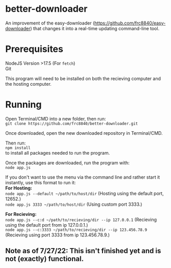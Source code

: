 # better-downloader
An improvement of the easy-downloader (https://github.com/frc8840/easy-downloader) that changes it into a real-time updating command-line tool.

# Prerequisites

NodeJS Version >17.5 (For `fetch`)  
Git  
  
This program will need to be installed on both the recieving computer and the hosting computer.  

# Running

Open Terminal/CMD into a new folder, then run:  
`git clone https://github.com/frc8840/better-downloader.git`  
  
Once downloaded, open the new downloaded repository in Terminal/CMD.  

Then run:  
`npm install`  
to install all packages needed to run the program.  
  
Once the packages are downloaded, run the program with:  
`node app.js`  
  
If you don't want to use the menu via the command line and rather start it instantly, use this format to run it:  
**For Hosting:**  
`node app.js --default ~/path/to/host/dir` (Hosting using the default port, 12652.)  
`node app.js 3333 ~/path/to/host/dir` (Using custom port 3333.)  
  
**For Recieving:**  
`node app.js --c:d ~/path/to/recieving/dir --ip 127.0.0.1` (Recieving using the default port from ip 127.0.0.1.)  
`node app.js --c:3333 ~/path/to/recieving/dir --ip 123.456.78.9` (Recieving using port 3333 from ip 123.456.78.9.)  

## Note as of 7/27/22: This isn't finished yet and is not (exactly) functional.
